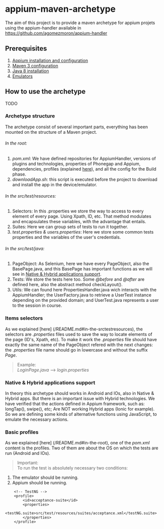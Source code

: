 # appium-maven-archetype
The aim of this project is to provide a maven archetype for appium projets using the appium-handler available in https://github.com/agomezmoron/appium-handler 

## Prerequisites
1. [Appium installation and configuration](/Documentation/prerequisites/appiumInstall.md)
2. [Maven 3 configuration](/Documentation/prerequisites/maven3Installation.md)
3. [Java 8 installation](/Documentation/prerequisites/jave8Installation.md)
4. [Emulators](/Documentation/prerequisites/emulatorsInstallation.md)


## How to use the archetype
TODO

### Archetype structure
The archetype consist of several important parts, everything has been mounted on the structure of a Maven project.

###### In the root:

1. _pom.xml_: We have defined repositories for AppiumHandler, versions of plugins and technologies, properties of Phonegap and Appium, dependencies, profiles (explained [here](/README.md#basic-profiles)), and all the config for the Build phase.
2. _downloadApp.sh_: this script is executed before the project to download and install the app in the device/emulator.

###### In the src/test/resources:

1. Selectors: In this .properties we store the way to access to every element of every page. Using Xpath, ID, etc. That method modulates and encapsulates these variables, with the advantage that entails.
2. Suites: Here we can group sets of tests to run it together.
3. _test.properties & users.properties_: Here we store some common tests properties and the variables of the user's credentials.

###### In the src/test/java:

1. PageObject: As Selenium, here we have every PageObject, also the BasePage.java, and this BasePage has important functions as we will see in [Native & Hybrid applications support](/README.md#native--hybrid-applications-support).
2. Tests: We store the tests here too. Some _@before_ and _@after_ are defined here, also the abstract method checkLayout().
3. Utils: We can found here PropertiesHandler.java wich interacts with the AppiumHandler; the UserFactory.java to retrieve a UserTest instance depending on the provided domain; and UserTest.java represents a user to the session in course.

### Items selectors
As we explained [here] (/README.md#in-the-srctestresources), the selectors are _.properties_ files used to save the way to locate elements of the page (ID's, Xpath, etc). To make it work the _.properties_ file should have exactly the same name of the PageObject refered with the next changes: the _.properties_ file name should go in lowercase and without the suffix _Page_.
> Example:  
_LoginPage.java_ --> _login.properties_
>

### Native & Hybrid applications support
In theory this archetype should works in Android and IOs, also in Native & Hybrid apps.
But there is an important issue with Hybrid technologies. We have verified that the actions defined in Appium framework, such as: longTap(), swipe(), etc; Are NOT working Hybrid apps (Ionic for example). So we are defining some kinds of alternative functions using JavaScript, to emulate the necessary actions.

### Basic profiles
As we explained [here] (/README.md#in-the-root), one of the _pom.xml_ content is the profiles. Two of them are about the OS on which the tests are run (Android and IOs).
> Important:  
To run the test is absolutely necessary two conditions:  
1. The emulator should be running.
2. Appium should be running.
>

		<!-- TestNG -->
		<profile>
			<id>acceptance-suite</id>
			<properties>
				<testNG.suite>src/test/resources/suites/acceptance.xml</testNG.suite>
			</properties>
		</profile>
